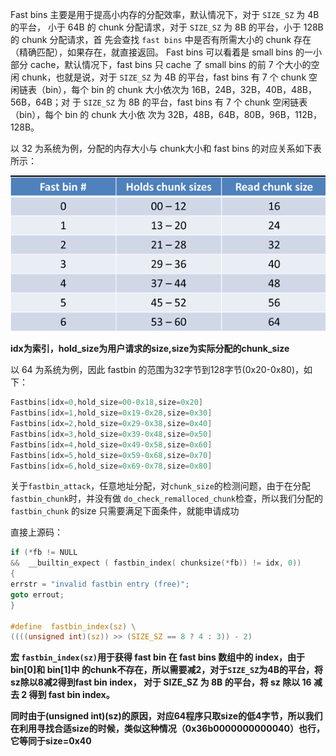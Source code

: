 
Fast bins 主要是用于提高小内存的分配效率，默认情况下，对于 `SIZE_SZ` 为 4B 的平台，
小于 64B 的 chunk 分配请求，对于 `SIZE_SZ` 为 8B 的平台，小于 128B 的 chunk 分配请求，首
先会查找 `fast bins` 中是否有所需大小的 chunk 存在（精确匹配），如果存在，就直接返回。
Fast bins 可以看着是 small bins 的一小部分 cache，默认情况下，fast bins 只 cache 了 small
bins 的前 7 个大小的空闲 chunk，也就是说，对于 `SIZE_SZ` 为 4B 的平台，fast bins 有 7 个 chunk
空闲链表（bin），每个 bin 的 chunk 大小依次为 16B，24B，32B，40B，48B，56B，64B；对
于 `SIZE_SZ` 为 8B 的平台，fast bins 有 7 个 chunk 空闲链表（bin），每个 bin 的 chunk 大小依
次为 32B，48B，64B，80B，96B，112B，128B。

以 32 为系统为例，分配的内存大小与 chunk大小和 fast bins 的对应关系如下表所示：

![](../pic/other/2.png)

**idx为索引，hold_size为用户请求的size,size为实际分配的chunk_size**

以 64 为系统为例，因此 fastbin 的范围为32字节到128字节(0x20-0x80)，如下：

```nasm
Fastbins[idx=0,hold_size=00-0x18,size=0x20] 
Fastbins[idx=1,hold_size=0x19-0x28,size=0x30] 
Fastbins[idx=2,hold_size=0x29-0x38,size=0x40] 
Fastbins[idx=3,hold_size=0x39-0x48,size=0x50] 
Fastbins[idx=4,hold_size=0x49-0x58,size=0x60] 
Fastbins[idx=5,hold_size=0x59-0x68,size=0x70] 
Fastbins[idx=6,hold_size=0x69-0x78,size=0x80]
```

关于`fastbin_attack`，任意地址分配，对`chunk_size`的检测问题，由于在分配`fastbin_chunk`时，并没有做 `do_check_remalloced_chunk`检查，所以我们分配的`fastbin_chunk` 的size 只需要满足下面条件，就能申请成功

直接上源码：


```c
if (*fb != NULL
&&  __builtin_expect ( fastbin_index( chunksize(*fb)) != idx, 0))
{
errstr = "invalid fastbin entry (free)";
goto errout;
}

#define  fastbin_index(sz) \
((((unsigned int)(sz)) >> (SIZE_SZ == 8 ? 4 : 3)) - 2)
```

**宏 `fastbin_index(sz)`用于获得 fast bin 在 fast bins 数组中的 index，由于 bin[0]和 bin[1]中
的chunk不存在，所以需要减2，对于`SIZE_SZ`为4B的平台，将sz除以8减2得到fast bin index，
对于 SIZE_SZ 为 8B 的平台，将 sz 除以 16 减去 2 得到 fast bin index。**

**同时由于(unsigned int)(sz)的原因，对应64程序只取size的低4字节，所以我们在利用寻找合适size的时候，类似这种情况（0x36b0000000000040）也行，它等同于size=0x40**
